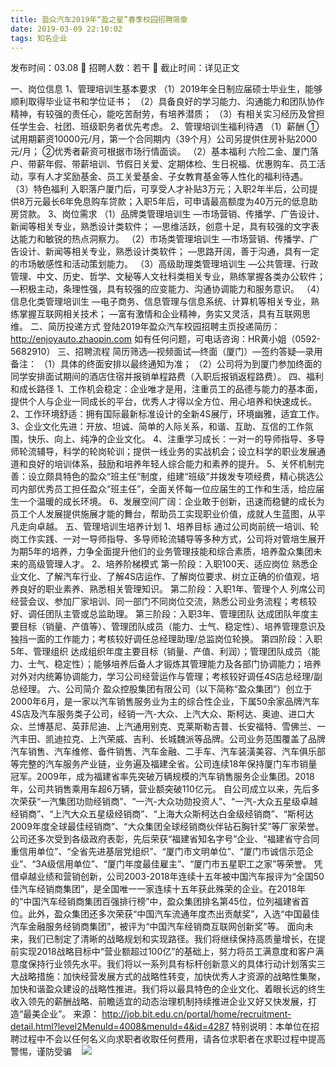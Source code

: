 ```yaml
---
title: 盈众汽车2019年“盈之星”春季校园招聘简章
date: 2019-03-09 22:10:02
tags: 知名企业
---
```

发布时间：03.08   🌟   招聘人数：若干   🌈   截止时间：详见正文
<!-- more -->
一、岗位信息
1、管理培训生基本要求
（1）2019年全日制应届硕士毕业生，能够顺利取得毕业证书和学位证书；
（2）具备良好的学习能力、沟通能力和团队协作精神，有较强的责任心，能吃苦耐劳，有培养潜质；
（3）有相关实习经历及曾担任学生会、社团、班级职务者优先考虑。
2、管理培训生福利待遇
（1）薪酬
①试用期薪资10000元/月，第一个合同期内（39个月）公司另提供住房补贴2000元/月；
②优秀者薪资可根据市场行情面谈。
（2）基本福利
六险二金、厦门落户、带薪年假、带薪培训、节假日关爱、定期体检、生日祝福、优惠购车、员工活动，享有人才奖励基金、员工关爱基金、子女教育基金等人性化的福利待遇。
（3）特色福利
入职落户厦门后，可享受人才补贴3万元；入职2年半后，公司提供8万元最长6年免息购车贷款；入职5年后，可申请最高额度为40万元的低息助房贷款。
3、岗位需求
（1）品牌类管理培训生
—市场营销、传播学、广告设计、新闻等相关专业，熟悉设计类软件；
—思维活跃，创意十足，具有较强的文字表达能力和敏锐的热点洞察力。
（2）市场类管理培训生
—市场营销、传播学、广告设计、新闻等相关专业，熟悉设计类软件；
—思路开阔，善于沟通，具有一定的市场敏感性和活动策划能力。
（3）高级助理类管理培训生
—公共管理、行政管理、中文、历史、哲学、文秘等人文社科类相关专业，熟练掌握各类办公软件；
—积极主动，条理性强，具有较强的应变能力、沟通协调能力和服务意识。
（4）信息化类管理培训生
—电子商务、信息管理与信息系统、计算机等相关专业，熟练掌握互联网相关技术；
—富有激情和企业精神，务实又灵活，具有互联网思维。
二、简历投递方式
登陆2019年盈众汽车校园招聘主页投递简历：http://enjoyauto.zhaopin.com
如有任何问题，可电话咨询：HR黄小姐（0592-5682910）
三、招聘流程
简历筛选—视频面试—终面（厦门）—签约答疑—录用
备注：
（1）具体的终面安排以最终通知为准；
（2）公司将为到厦门参加终面的同学安排面试期间的酒店住宿并报销单程路费（入职后报销返程路费）。
四、福利和成长路径
1、工作机会稳定：企业唯才是用，注重员工的品德与能力的基本面，提供个人与企业一同成长的平台，优秀人才得以全方位、用心培养和快速成长。
2、工作环境舒适：拥有国际最新标准设计的全新4S展厅，环境幽雅，适宜工作。
3、企业文化先进：开放、坦诚、简单的人际关系，和谐、互助、互信的工作氛围，快乐、向上、纯净的企业文化。
4、注重学习成长：一对一的导师指导、多导师轮流辅导，科学的轮岗轮训；提供一线业务的实战机会；设立科学的职业发展通道和良好的培训体系，鼓励和培养年轻人综合能力和素养的提升。
5、关怀机制完善：设立颇具特色的盈众“班主任”制度，组建“班级”并拨发专项经费，精心挑选公司内部优秀员工担任盈众“班主任”，全面关怀每一位应届生的工作和生活，给应届生一个温暖的成长环境。
6、发展空间广阔：企业敢于创新，迅速而稳健的成长为员工个人发展提供施展才能的舞台，帮助员工实现职业价值，成就人生蓝图，从平凡走向卓越。
五、管理培训生培养计划
1、培养目标
通过公司岗前统一培训、轮岗工作实践、一对一导师指导、多导师轮流辅导等多种方式，公司将对管培生展开为期5年的培养，力争全面提升他们的业务管理技能和综合素质，培养盈众集团未来的高级管理人才。
2、培养阶梯模式
第一阶段：入职100天、适应岗位
熟悉企业文化、了解汽车行业、了解4S店运作、了解岗位要求、树立正确的价值观，培养良好的职业素养、熟悉相关管理知识。
第二阶段：入职1年、管理个人
列席公司经营会议、参加厂家培训、同一部门不同岗位交流，熟悉公司业务流程；考核较好、调任团队主管或总监助理。
第三阶段：入职3年、管理团队
达成团队年度主要目标（销量、产值等）、管理团队成员（能力、士气、稳定性）、培养管理意识及独挡一面的工作能力；考核较好调任总经理助理/总监岗位轮换。
第四阶段：入职5年、管理组织
达成组织年度主要目标（销量、产值、利润）；管理团队成员（能力、士气、稳定性）；能够培养后备人才锻炼其管理能力及各部门协调能力；培养对外对内统筹协调能力，学习公司经营运作与管理；考核较好调任4S店总经理/副总经理。
六、公司简介
盈众控股集团有限公司（以下简称“盈众集团”）创立于2000年6月，是一家以汽车销售服务业为主的综合性企业，下属50余家品牌汽车4S店及汽车服务类子公司，经销一汽-大众、上汽大众、斯柯达、奥迪、进口大众、兰博基尼、英菲尼迪、上汽通用别克、克莱斯勒吉普、长安福特、雪佛兰、一汽丰田、凯迪拉克、上汽荣威、吉利、长城魏派等品牌。公司业务范围覆盖了品牌汽车销售、汽车维修、备件销售、汽车金融、二手车、汽车装潢美容、汽车俱乐部等完整的汽车服务产业链，业务遍及福建全省。公司连续18年保持厦门车市销量冠军。2009年，成为福建省率先突破万辆规模的汽车销售服务企业集团。2018年，公司共销售乘用车超6万辆，营业额突破110亿元。
自公司成立以来，先后多次荣获“一汽集团功勋经销商”、“一汽-大众功勋投资人”、“一汽-大众五星级卓越经销商”、“上汽大众五星级经销商”、“上海大众斯柯达白金级经销商”、“斯柯达2009年度全球最佳经销商”、“大众集团全球经销商伙伴钻石胸针奖”等厂家荣誉。公司还多次受到各级政府表彰，先后荣获“福建省知名字号”企业、“福建省守合同重信用单位”、“全省先进基层党组织”、“厦门市文明单位”、“厦门市诚信示范企业”、“3A级信用单位”、“厦门年度最佳雇主”、“厦门市五星职工之家”等荣誉。
凭借卓越业绩和营销创新，公司2003-2018年连续十五年被中国汽车报评为“全国50佳汽车经销商集团”，是全国唯一一家连续十五年获此殊荣的企业。在2018年的“中国汽车经销商集团百强排行榜”中，盈众集团排名第45位，位列福建省首位。此外，盈众集团还多次荣获“中国汽车流通年度杰出贡献奖”，入选“中国最佳汽车金融服务经销商集团”，被评为“中国汽车经销商互联网创新奖”等。
面向未来，我们已制定了清晰的战略规划和实现路径。我们将继续保持高质量增长，在提前实现2018战略目标中“营业额超过100亿”的基础上，努力将员工满意度和客户满意度保持行业领先水平。我们将以一系列具有标杆创新意义的具体行动计划落实三大战略措施：加快经营发展方式的战略性转变，加快优秀人才资源的战略性集聚，加快和谐盈众建设的战略性推进。我们将以最具特色的企业文化、着眼长远的终生收入领先的薪酬战略、前瞻适宜的动态治理机制持续推进企业又好又快发展，打造“最美企业”。
来源：
http://job.bit.edu.cn/portal/home/recruitment-detail.html?level2MenuId=4008&menuId=4&id=4287
特别说明：本单位在招聘过程中不会以任何名义向求职者收取任何费用，请各位求职者在求职过程中提高警惕，谨防受骗
 
 ![](https://cdn.weiweiblog.cn/20181015134814.png)
